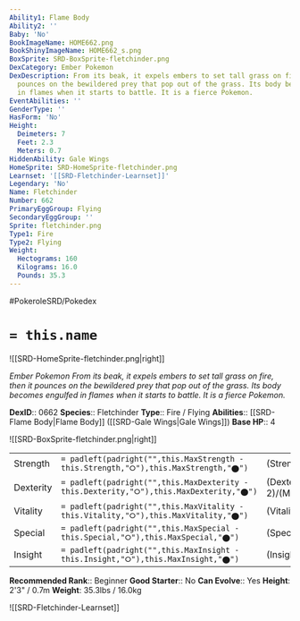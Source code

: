 ```yaml
---
Ability1: Flame Body
Ability2: ''
Baby: 'No'
BookImageName: HOME662.png
BookShinyImageName: HOME662_s.png
BoxSprite: SRD-BoxSprite-fletchinder.png
DexCategory: Ember Pokemon
DexDescription: From its beak, it expels embers to set tall grass on fire, then it
  pounces on the bewildered prey that pop out of the grass. Its body becomes engulfed
  in flames when it starts to battle. It is a fierce Pokemon.
EventAbilities: ''
GenderType: ''
HasForm: 'No'
Height:
  Deimeters: 7
  Feet: 2.3
  Meters: 0.7
HiddenAbility: Gale Wings
HomeSprite: SRD-HomeSprite-fletchinder.png
Learnset: '[[SRD-Fletchinder-Learnset]]'
Legendary: 'No'
Name: Fletchinder
Number: 662
PrimaryEggGroup: Flying
SecondaryEggGroup: ''
Sprite: fletchinder.png
Type1: Fire
Type2: Flying
Weight:
  Hectograms: 160
  Kilograms: 16.0
  Pounds: 35.3
---
```


#PokeroleSRD/Pokedex

# `= this.name`

![[SRD-HomeSprite-fletchinder.png|right]]

*Ember Pokemon*
*From its beak, it expels embers to set tall grass on fire, then it pounces on the bewildered prey that pop out of the grass. Its body becomes engulfed in flames when it starts to battle. It is a fierce Pokemon.*

**DexID**:: 0662
**Species**:: Fletchinder
**Type**:: Fire / Flying
**Abilities**:: [[SRD-Flame Body|Flame Body]] ([[SRD-Gale Wings|Gale Wings]])
**Base HP**:: 4

![[SRD-BoxSprite-fletchinder.png|right]]

|           |                                                                                        |                                          |
| --------- | -------------------------------------------------------------------------------------- | ---------------------------------------- |
| Strength  | `= padleft(padright("",this.MaxStrength - this.Strength,"⭘"),this.MaxStrength,"⬤")`    | (Strength::2)/(MaxStrength::5)   |
| Dexterity | `= padleft(padright("",this.MaxDexterity - this.Dexterity,"⭘"),this.MaxDexterity,"⬤")` | (Dexterity:: 2)/(MaxDexterity::5) |
| Vitality  | `= padleft(padright("",this.MaxVitality - this.Vitality,"⭘"),this.MaxVitality,"⬤")`    | (Vitality::2)/(MaxVitality::4)   |
| Special   | `= padleft(padright("",this.MaxSpecial - this.Special,"⭘"),this.MaxSpecial,"⬤")`       | (Special::2)/(MaxSpecial::4)     |
| Insight   | `= padleft(padright("",this.MaxInsight - this.Insight,"⭘"),this.MaxInsight,"⬤")`       | (Insight::2)/(MaxInsight::4)     |

**Recommended Rank**:: Beginner
**Good Starter**:: No
**Can Evolve**:: Yes
**Height**: 2'3" / 0.7m
**Weight**: 35.3lbs / 16.0kg

![[SRD-Fletchinder-Learnset]]
